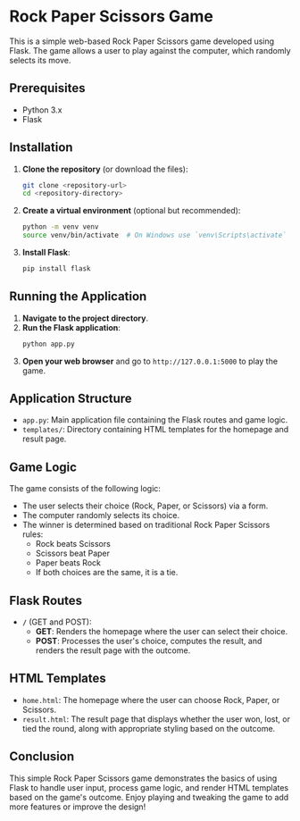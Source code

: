 # Rock Paper Scissors Game

This is a simple web-based Rock Paper Scissors game developed using Flask. The game allows a user to play against the computer, which randomly selects its move.

## Prerequisites

- Python 3.x
- Flask

## Installation

1. **Clone the repository** (or download the files):
    ```bash
    git clone <repository-url>
    cd <repository-directory>
    ```

2. **Create a virtual environment** (optional but recommended):
    ```bash
    python -m venv venv
    source venv/bin/activate  # On Windows use `venv\Scripts\activate`
    ```

3. **Install Flask**:
    ```bash
    pip install flask
    ```

## Running the Application

1. **Navigate to the project directory**.
2. **Run the Flask application**:
    ```bash
    python app.py
    ```
3. **Open your web browser** and go to `http://127.0.0.1:5000` to play the game.

## Application Structure

- `app.py`: Main application file containing the Flask routes and game logic.
- `templates/`: Directory containing HTML templates for the homepage and result page.

## Game Logic

The game consists of the following logic:

- The user selects their choice (Rock, Paper, or Scissors) via a form.
- The computer randomly selects its choice.
- The winner is determined based on traditional Rock Paper Scissors rules:
  - Rock beats Scissors
  - Scissors beat Paper
  - Paper beats Rock
  - If both choices are the same, it is a tie.

## Flask Routes

- **`/`** (GET and POST): 
  - **GET**: Renders the homepage where the user can select their choice.
  - **POST**: Processes the user's choice, computes the result, and renders the result page with the outcome.

## HTML Templates

- `home.html`: The homepage where the user can choose Rock, Paper, or Scissors.
- `result.html`: The result page that displays whether the user won, lost, or tied the round, along with appropriate styling based on the outcome.


## Conclusion

This simple Rock Paper Scissors game demonstrates the basics of using Flask to handle user input, process game logic, and render HTML templates based on the game's outcome. Enjoy playing and tweaking the game to add more features or improve the design!
